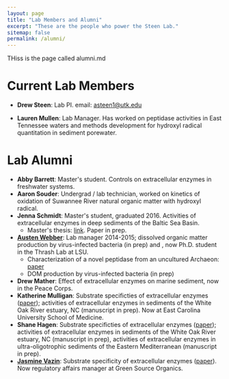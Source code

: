 ```yaml
---
layout: page
title: "Lab Members and Alumni"
excerpt: "These are the people who power the Steen Lab."
sitemap: false
permalink: /alumni/
---
```


THiss is the page called alumni.md

# Current Lab Members

* **Drew Steen**: Lab PI. email: [asteen1@utk.edu](mailto:asteen1@utk.edu "email") 

* **Lauren Mullen**: Lab Manager. Has worked on peptidase activities in East Tennessee waters and methods development for hydroxyl radical quantitation in sediment porewater.


# Lab Alumni

* **Abby Barrett**: Master's student. Controls on extracellular enzymes in freshwater systems.
* **Aaron Souder**: Undergrad / lab technician, worked on kinetics of oxidation of Suwannee River natural organic matter with hydroxyl radical.
* **Jenna Schmidt**: Master's student, graduated 2016. Activities of extracellular enzymes in deep sediments of the Baltic Sea Basin. 
    * Master's thesis: [link](http://trace.tennessee.edu/utk_gradthes/4072/). Paper in prep.
* [**Austen Webber**](http:///thethrashlab.com/people/): Lab manager 2014-2015; dissolved organic matter production by virus-infected bacteria (in prep) and , now Ph.D. student in the Thrash Lab at LSU.
     * Characterization of a novel peptidase from an uncultured Archaeon: [paper](http://www.fasebj.org/content/29/9/4071.short)
     * DOM production by virus-infected bacteria (in prep)
* **Drew Mather**: Effect of extracellular enzymes on marine sediment, now in the Peace Corps.
* **Katherine Mulligan**: Substrate specificties of extracellular enzymes ([paper](http://www.int-res.com/abstracts/ame/v75/n3/p271-281/)); activities of extracellular enzymes in sediments of the White Oak River estuary, NC (manuscript in prep). Now at East Carolina University School of Medicine. 
* **Shane Hagen**: Substrate specificties of extracellular enzymes ([paper](http://www.int-res.com/abstracts/ame/v75/n3/p271-281/)); activities of extracellular enzymes in sediments of the White Oak River estuary, NC (manuscript in prep), activities of extracellular enzymes in ultra-oligotrophic sediments of the Eastern Mediterranean (manuscript in prep).
* [**Jasmine Vazin**](https://www.linkedin.com/in/jasmine-vazin-132b7988?authType=NAME_SEARCH&authToken=30Ag&locale=en_US&srchid=29965761474818106796&srchindex=1&srchtotal=1&trk=vsrp_people_res_name&trkInfo=VSRPsearchId%3A29965761474818106796%2CVSRPtargetId%3A313440374%2CVSRPcmpt%3Aprimary%2CVSRPnm%3Atrue%2CauthType%3ANAME_SEARCH): Substrate specificity of extracellular enzymes ([paper](http://www.int-res.com/abstracts/ame/v75/n3/p271-281/)). Now regulatory affairs manager at Green Source Organics. 



